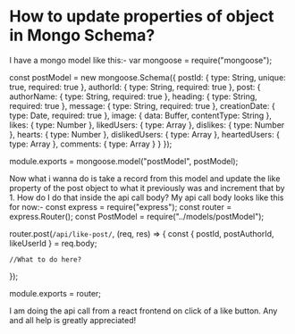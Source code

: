 
# How to update properties of object in Mongo Schema?

I have a mongo model like this:-
var mongoose = require("mongoose");

const postModel = new mongoose.Schema({
    postId: {
        type: String,
        unique: true,
        required: true
    },
    authorId: {
        type: String,
        required: true
    },
    post: {
        authorName: {
            type: String,
            required: true
        },
        heading: {
            type: String,
            required: true
        },
        message: {
            type: String,
            required: true
        },
        creationDate: {
            type: Date,
            required: true
        },
        image: {
            data: Buffer,
            contentType: String
        }, 
        likes: {
            type: Number
        },
        likedUsers: {
            type: Array
        },
        dislikes: {
            type: Number
        },
        hearts: {
            type: Number
        },
        dislikedUsers: {
            type: Array
        },
        heartedUsers: {
            type: Array
        },
        comments: {
            type: Array
        }
    }
});

module.exports = mongoose.model("postModel", postModel);

Now what i wanna do is take a record from this model and update the like property of the post object to what it previously was and increment that by 1.
How do I do that inside the api call body?
My api call body looks like this for now:-
const express = require("express");
const router = express.Router();
const PostModel = require("../models/postModel");

router.post(`/api/like-post/`, (req, res) => {
    const { postId, postAuthorId, likeUserId } = req.body;

    //What to do here?
});

module.exports = router;

I am doing the api call from a react frontend on click of a like button.
Any and all help is greatly appreciated!

        